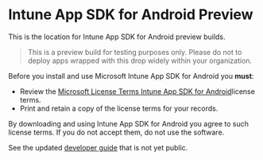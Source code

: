 # Intune App SDK for Android Preview

This is the location for Intune App SDK for Android preview builds. 

> This is a preview build for testing purposes only. Please do not to deploy apps wrapped with this drop widely within your organization.

Before you install and use Microsoft Intune App SDK for Android you **must**:
* Review the [Microsoft License Terms Intune App SDK for Android](https://github.com/msintuneappsdk/ms-intune-app-sdk-android-preview/blob/master/Microsoft%20License%20Terms%20Intune%20App%20SDK%20for%20Android.pdf)license terms.
* Print and retain a copy of the license terms for your records.

By downloading and using Intune App SDK for Android you agree to such license terms.  If you do not accept them, do not use the software.

See the updated [developer guide](https://github.com/msintuneappsdk/ms-intune-app-sdk-android-preview/blob/master/Intune%20App%20SDK%20for%20Android%20Developer%20Guide.pdf) that is not yet public.

